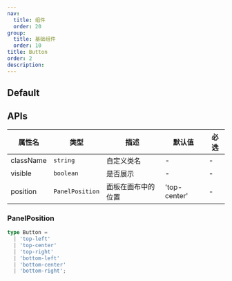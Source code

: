 ```yaml
---
nav:
  title: 组件
  order: 20
group:
  title: 基础组件
  order: 10
title: Button
order: 2
description:
---
```


## Default

<code src="./demos/index.tsx" center></code>

## APIs

| 属性名       | 类型              | 描述        | 默认值          | 必选 |
| --------- | --------------- | --------- | ------------ | -- |
| className | `string`        | 自定义类名     | -            | -  |
| visible   | `boolean`       | 是否展示      | -            | -  |
| position  | `PanelPosition` | 面板在画布中的位置 | 'top-center' | -  |

### PanelPosition

```ts
type Button =
  | 'top-left'
  | 'top-center'
  | 'top-right'
  | 'bottom-left'
  | 'bottom-center'
  | 'bottom-right';
```

